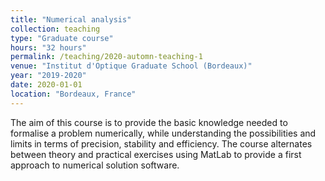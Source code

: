 ```yaml
---
title: "Numerical analysis"
collection: teaching
type: "Graduate course"
hours: "32 hours"
permalink: /teaching/2020-automn-teaching-1
venue: "Institut d'Optique Graduate School (Bordeaux)"
year: "2019-2020"
date: 2020-01-01
location: "Bordeaux, France"
---
```

The aim of this course is to provide the basic knowledge needed to formalise a problem numerically, while understanding the possibilities and limits in terms of precision, stability and efficiency. The course alternates between theory and practical exercises using MatLab to provide a first approach to numerical solution software.